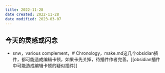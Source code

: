 ```yaml
---
title: 2022-11-28
date created: 2022-11-28
date modified: 2023-03-07
---
```


## 今天的灵感或闪念

- snw，various complement，# Chronology，make.md这几个obsidian插件，都可能造成编辑卡顿，如果卡先关掉，待插件作者完善。[[obsidian插件中可能造成编辑卡顿的疑似插件]]
